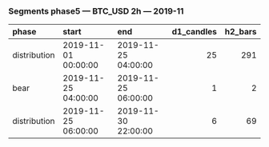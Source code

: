### Segments phase5 — BTC_USD 2h — 2019-11

| phase        | start               | end                 |   d1_candles |   h2_bars |
|:-------------|:--------------------|:--------------------|-------------:|----------:|
| distribution | 2019-11-01 00:00:00 | 2019-11-25 04:00:00 |           25 |       291 |
| bear         | 2019-11-25 04:00:00 | 2019-11-25 06:00:00 |            1 |         2 |
| distribution | 2019-11-25 06:00:00 | 2019-11-30 22:00:00 |            6 |        69 |